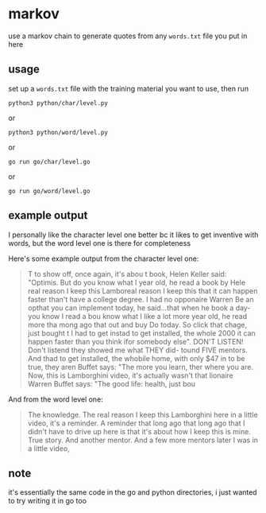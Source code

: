 # markov 

use a markov chain to generate quotes from any `words.txt` file you put in here

## usage
set up a `words.txt` file with the training material you want to use, then run 
```
python3 python/char/level.py
```

or 

```
python3 python/word/level.py
```

or 
```
go run go/char/level.go
```

or
```
go run go/word/level.go
```

## example output
I personally like the character level one better bc it likes to get inventive with words, but the word level one is there for completeness

Here's some example output from the character level one:

> T to show off, once again, it's abou t book, Helen Keller said: "Optimis. But do you know what I year old, he read a book by Hele real reason I keep this Lamboreal reason I keep this that it can happen faster than't have a college degree. I had no opponaire Warren Be an opthat you can implement today, he said...that when he book a day- you know I read a bou know what I like a lot more year old, he read more tha mong ago that out and buy Do today. So click that chage, just bought t I had to get instad to get installed, the whole 2000 it can happen faster than you think ifor somebody else". DON'T LISTEN! Don't listend they showed me what THEY did- tound FIVE mentors. And thad to get installed, the whobile home, with only $47 in to be true, they aren Buffet says: "The more you learn, ther where you are. Now, this is Lamborghini video, it's actually wasn't that lionaire Warren Buffet says: "The good life: health, just bou


And from the word level one:

> The knowledge. The real reason I keep this Lamborghini here in a little video, it's a reminder. A reminder that long ago that long ago that I didn't have to drive up here is that it's about how I keep this is mine. True story. And another mentor. And a few more mentors later I was in a little video,


## note

it's essentially the same code in the go and python directories, i just wanted to try writing it in go too